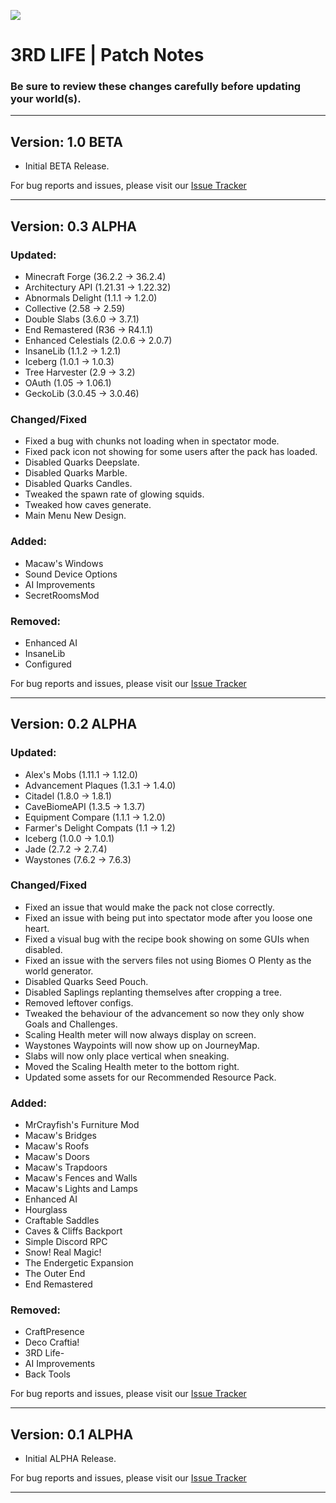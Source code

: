 [![](https://www.bisecthosting.com/images/CF/3rd_Life/BH_3L_PromoCard.png)](https://bisecthosting.com/AMPZ)

# 3RD LIFE | Patch Notes
### Be sure to review these changes carefully before updating your world(s).

---

## Version: 1.0 BETA

- Initial BETA Release.

For bug reports and issues, please visit our [Issue Tracker](https://github.com/AMPZNetwork/3RD-LIFE)

---

## Version: 0.3 ALPHA

### Updated:
- Minecraft Forge (36.2.2 → 36.2.4)
- Architectury API (1.21.31 → 1.22.32)
- Abnormals Delight (1.1.1 → 1.2.0)
- Collective (2.58 → 2.59)
- Double Slabs (3.6.0 → 3.7.1)
- End Remastered (R36 → R4.1.1)
- Enhanced Celestials (2.0.6 → 2.0.7)
- InsaneLib (1.1.2 → 1.2.1)
- Iceberg (1.0.1 → 1.0.3)
- Tree Harvester (2.9 → 3.2)
- OAuth (1.05 → 1.06.1) 
- GeckoLib (3.0.45 → 3.0.46)

### Changed/Fixed
- Fixed a bug with chunks not loading when in spectator mode.
- Fixed pack icon not showing for some users after the pack has loaded.
- Disabled Quarks Deepslate.
- Disabled Quarks Marble.
- Disabled Quarks Candles.
- Tweaked the spawn rate of glowing squids.
- Tweaked how caves generate.
- Main Menu New Design.

### Added:
- Macaw's Windows
- Sound Device Options
- AI Improvements
- SecretRoomsMod

### Removed:
- Enhanced AI
- InsaneLib
- Configured

For bug reports and issues, please visit our [Issue Tracker](https://github.com/AMPZNetwork/3RD-LIFE)

---

## Version: 0.2 ALPHA

### Updated:
- Alex's Mobs (1.11.1 → 1.12.0)
- Advancement Plaques (1.3.1 → 1.4.0)
- Citadel (1.8.0 → 1.8.1)
- CaveBiomeAPI (1.3.5 → 1.3.7)
- Equipment Compare (1.1.1 → 1.2.0)
- Farmer's Delight Compats (1.1 → 1.2)
- Iceberg (1.0.0 → 1.0.1)
- Jade (2.7.2 → 2.7.4)
- Waystones (7.6.2 → 7.6.3)

### Changed/Fixed
- Fixed an issue that would make the pack not close correctly.
- Fixed an issue with being put into spectator mode after you loose one heart. 
- Fixed a visual bug with the recipe book showing on some GUIs when disabled.
- Fixed an issue with the servers files not using Biomes O Plenty as the world generator.
- Disabled Quarks Seed Pouch.
- Disabled Saplings replanting themselves after cropping a tree.
- Removed leftover configs.
- Tweaked the behaviour of the advancement so now they only show Goals and Challenges.
- Scaling Health meter will now always display on screen.
- Waystones Waypoints will now show up on JourneyMap.
- Slabs will now only place vertical when sneaking.
- Moved the Scaling Health meter to the bottom right.
- Updated some assets for our Recommended Resource Pack.

### Added:
- MrCrayfish's Furniture Mod
- Macaw's Bridges
- Macaw's Roofs
- Macaw's Doors
- Macaw's Trapdoors
- Macaw's Fences and Walls
- Macaw's Lights and Lamps
- Enhanced AI
- Hourglass
- Craftable Saddles
- Caves & Cliffs Backport
- Simple Discord RPC
- Snow! Real Magic!
- The Endergetic Expansion
- The Outer End
- End Remastered

### Removed:
- CraftPresence
- Deco Craftia!
- 3RD Life-
- AI Improvements
- Back Tools

For bug reports and issues, please visit our [Issue Tracker](https://github.com/AMPZNetwork/3RD-LIFE)

---

## Version: 0.1 ALPHA

- Initial ALPHA Release.

For bug reports and issues, please visit our [Issue Tracker](https://github.com/AMPZNetwork/3RD-LIFE)

---
